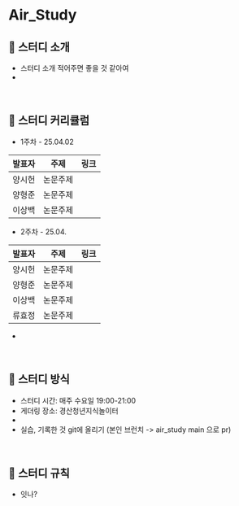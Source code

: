 # Air_Study
## 📖 스터디 소개

- 스터디 소개 적어주면 좋을 것 같아여
- 

<br>

## 📖 스터디 커리큘럼

- 1주차 - 25.04.02

| 발표자 | 주제 | 링크 |
| --- | --- | --- |
| 양시헌 | 논문주제 |  |
| 양형준 | 논문주제 |  |
| 이상백 | 논문주제 |  |

- 2주차 - 25.04.

| 발표자 | 주제 | 링크 |
| --- | --- | --- |
| 양시헌 | 논문주제 |  |
| 양형준 | 논문주제 |  |
| 이상백 | 논문주제 |  |
| 류효정 | 논문주제 |  |

- 

<br>

## 📖 스터디 방식

- 스터디 시간: 매주 수요일 19:00-21:00
- 게더링 장소: 경산청년지식놀이터
- 
- 실습, 기록한 것 git에 올리기 (본인 브런치 -> air_study main 으로 pr)

<br>

## 📖 스터디 규칙

- 잇나?
